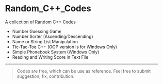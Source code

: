 # Random_C++_Codes
A collection of Random C++ Codes

* Number Guessing Game
* Number Sorter (Ascending/Descending)
* Name or String List Manipulation
* Tic-Tac-Toe C++ (OOP version is for Windows Only)
* Simple Phonebook System (Windows Only)
* Reading and Writing Score in Text File 

***
> Codes are free, which can be use as reference.
> Feel free to submit suggestion, fix, contribution.
